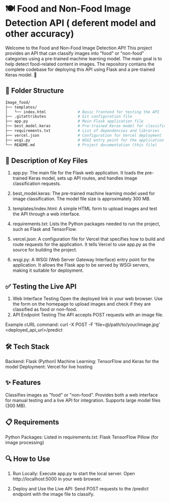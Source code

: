 # 🍽️ Food and Non-Food Image Detection API  ( deferent model and other accuracy)

Welcome to the Food and Non-Food Image Detection API! This project provides an API that can classify images into "food" or "non-food" categories using a pre-trained machine learning model. The main goal is to help detect food-related content in images. The repository contains the complete codebase for deploying this API using Flask and a pre-trained Keras model. 🚀


## 📁 Folder Structure

```bash
Image_food/
├── templates/
│   └── index.html              # Basic frontend for testing the API
├── .gitattributes              # Git configuration file
├── app.py                      # Main Flask application file
├── best_model.keras            # Pre-trained Keras model for classification
├── requirements.txt            # List of dependencies and libraries
├── vercel.json                 # Configuration for Vercel deployment
├── wsgi.py                     # WSGI entry point for the application
└── README.md                   # Project documentation (this file)
```

## 📜 Description of Key Files
1. app.py: The main file for the Flask web application. It loads the pre-trained Keras model, sets up API routes, and handles image classification requests.

2. best_model.keras: The pre-trained machine learning model used for image classification. The model file size is approximately 300 MB.

3. templates/index.html: A simple HTML form to upload images and test the API through a web interface.

4. requirements.txt: Lists the Python packages needed to run the project, such as Flask and TensorFlow.

5. vercel.json: A configuration file for Vercel that specifies how to build and route requests for the application. It tells Vercel to use app.py as the source for building the project.

6. wsgi.py: A WSGI (Web Server Gateway Interface) entry point for the application. It allows the Flask app to be served by WSGI servers, making it suitable for deployment.

## ✅ Testing the Live API
1. Web Interface Testing
Open the deployed link in your web browser.
Use the form on the homepage to upload images and check if they are classified as food or non-food.
2. API Endpoint Testing
The API accepts POST requests with an image file.

Example cURL command:
curl -X POST -F 'file=@/path/to/your/image.jpg' <deployed_api_url>/predict

## 🛠️ Tech Stack
Backend: Flask (Python)
Machine Learning: TensorFlow and Keras for the model
Deployment: Vercel for live hosting

## ✨ Features
Classifies images as "food" or "non-food".
Provides both a web interface for manual testing and a live API for integration.
Supports large model files (300 MB).


## 📋 Requirements
Python Packages: Listed in requirements.txt:
Flask
TensorFlow
Pillow (for image processing)

## 🔍 How to Use
1. Run Locally:
Execute app.py to start the local server.
Open http://localhost:5000 in your web browser.

2. Deploy and Use the Live API:
Send POST requests to the /predict endpoint with the image file to classify.



